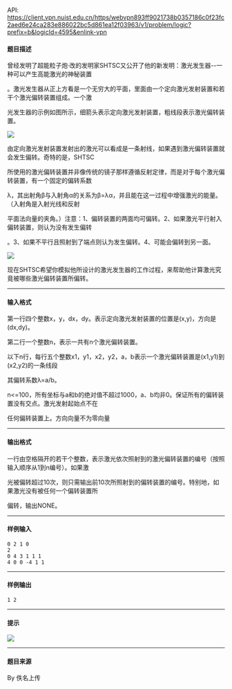 API: https://client.vpn.nuist.edu.cn/https/webvpn893ff9021738b0357186c0f23fc2aed6e24ca283e886022bc5d861ea12f03963/v1/problem/logic?prefix=b&logicId=4595&enlink-vpn

#### 题目描述

曾经发明了超能粒子炮·改的发明家SHTSC又公开了他的新发明：激光发生器--一种可以产生高能激光的神秘装置

。激光发生器从正上方看是一个无穷大的平面，里面由一个定向激光发射装置和若干个激光偏转装置组成。一个激

光发生器的示例如图所示，细箭头表示定向激光发射装置，粗线段表示激光偏转装置。

![](../file/4595_0.png)

由定向激光发射装置发射出的激光可以看成是一条射线，如果遇到激光偏转装置就会发生偏转。奇特的是，SHTSC

所使用的激光偏转装置并非像传统的镜子那样遵循反射定律，而是对于每个激光偏转装置，有一个固定的偏转系数

λ，其出射角β与入射角α的关系为β=λα，并且能在这一过程中增强激光的能量。（入射角是入射光线和反射

平面法向量的夹角。）注意：1、偏转装置的两面均可偏转。2、如果激光平行射入偏转装置，则认为没有发生偏转

。3、如果不平行且照射到了端点则认为发生偏转。4、可能会偏转到另一面。

![](../file/4595_1.png)

现在SHTSC希望你模拟他所设计的激光发生器的工作过程，来帮助他计算激光究竟被哪些激光偏转装置所偏转。

---

#### 输入格式

第一行四个整数x，y，dx，dy。表示定向激光发射装置的位置是(x,y)，方向是(dx,dy)。

第二行一个整数n，表示一共有n个激光偏转装置。

以下n行，每行五个整数x1，y1，x2，y2，a，b表示一个激光偏转装置是(x1,y1)到(x2,y2)的一条线段

其偏转系数λ=a/b。

n<=100，所有坐标与a和b的绝对值不超过1000，a、b均非0。保证所有的偏转装置没有交点。激光发射起始点不在

任何偏转装置上。方向向量不为零向量

---

#### 输出格式

一行由空格隔开的若干个整数，表示激光依次照射到的激光偏转装置的编号（按照输入顺序从1到n编号）。如果激

光被偏转超过10次，则只需输出前10次所照射到的偏转装置的编号。特别地，如果激光没有被任何一个偏转装置所

偏转，输出NONE。

---

#### 样例输入
```
0 2 1 0
2
0 4 3 1 1 1
4 0 0 -4 1 1

```

---

#### 样例输出
```
1 2
```

---

#### 提示

![](../file/4595_0.png)

---

#### 题目来源

By 佚名上传